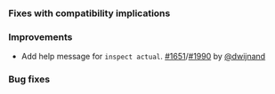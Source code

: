 
  [@dwijnand]: http://github.com/dwijnand
  [1651]: https://github.com/sbt/sbt/issues/1651
  [1990]: https://github.com/sbt/sbt/pull/1990

### Fixes with compatibility implications

### Improvements

- Add help message for `inspect actual`. [#1651][1651]/[#1990][1990] by [@dwijnand][@dwijnand]

### Bug fixes
